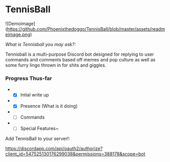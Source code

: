 # TennisBall

![Demoimage]
(https://github.com/Phoenixthedoggo/TennisBall/blob/master/assets/readmeimage.png)

*What is Tennisball you may ask?:*

Tennisball is a multi-purpose Discord bot designed for replying to user commands and comments based off memes and pop culture as well as some furry lingo thrown in for shits and giggles.

<h3>Progress Thus-far</h3>

* - [x] Intial write up
* - [x] Presence (What is it doing)
* - [ ] Commands
* - [ ] Special Features~

Add TennisBall to your server!:

https://discordapp.com/api/oauth2/authorize?client_id=547525130176299038&permissions=388178&scope=bot